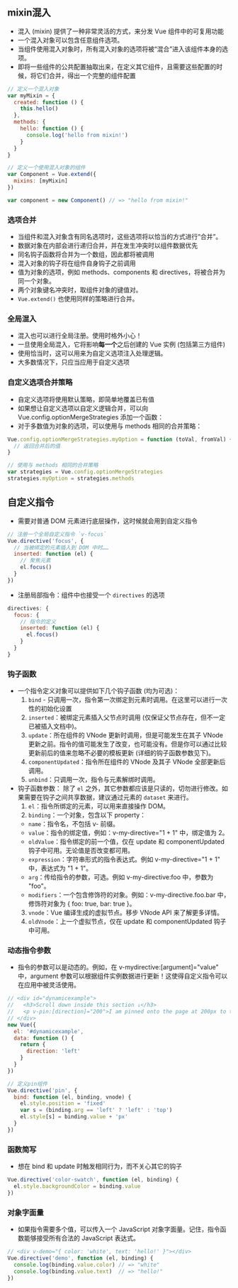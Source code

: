 ## mixin混入
- 混入 (mixin) 提供了一种非常灵活的方式，来分发 Vue 组件中的可复用功能
- 一个混入对象可以包含任意组件选项。
- 当组件使用混入对象时，所有混入对象的选项将被“混合”进入该组件本身的选项。
- 即将一些组件的公共配置抽取出来，在定义其它组件，且需要这些配置的时候，将它们合并，得出一个完整的组件配置
```js
// 定义一个混入对象
var myMixin = {
  created: function () {
    this.hello()
  },
  methods: {
    hello: function () {
      console.log('hello from mixin!')
    }
  }
}

// 定义一个使用混入对象的组件
var Component = Vue.extend({
  mixins: [myMixin]
})

var component = new Component() // => "hello from mixin!"
```

### 选项合并
- 当组件和混入对象含有同名选项时，这些选项将以恰当的方式进行“合并”。
- 数据对象在内部会进行递归合并，并在发生冲突时以组件数据优先
- 同名钩子函数将合并为一个数组，因此都将被调用
- 混入对象的钩子将在组件自身钩子之前调用
- 值为对象的选项，例如 methods、components 和 directives，将被合并为同一个对象。
- 两个对象键名冲突时，取组件对象的键值对。
- `Vue.extend()` 也使用同样的策略进行合并。

### 全局混入
- 混入也可以进行全局注册。使用时格外小心！
- 一旦使用全局混入，它将影响**每一个**之后创建的 Vue 实例 (包括第三方组件)
- 使用恰当时，这可以用来为自定义选项注入处理逻辑。
- 大多数情况下，只应当应用于自定义选项

### 自定义选项合并策略
- 自定义选项将使用默认策略，即简单地覆盖已有值
- 如果想让自定义选项以自定义逻辑合并，可以向 Vue.config.optionMergeStrategies 添加一个函数：
- 对于多数值为对象的选项，可以使用与 methods 相同的合并策略：
```js
Vue.config.optionMergeStrategies.myOption = function (toVal, fromVal) {
  // 返回合并后的值
}

// 使用与 methods 相同的合并策略
var strategies = Vue.config.optionMergeStrategies
strategies.myOption = strategies.methods
```

## 自定义指令
- 需要对普通 DOM 元素进行底层操作，这时候就会用到自定义指令
```js
// 注册一个全局自定义指令 `v-focus`
Vue.directive('focus', {
  // 当被绑定的元素插入到 DOM 中时……
  inserted: function (el) {
    // 聚焦元素
    el.focus()
  }
})
```
- 注册局部指令：组件中也接受一个 `directives` 的选项
```js
directives: {
  focus: {
    // 指令的定义
    inserted: function (el) {
      el.focus()
    }
  }
}
```

### 钩子函数
- 一个指令定义对象可以提供如下几个钩子函数 (均为可选)：
  1. `bind` - 只调用一次，指令第一次绑定到元素时调用。在这里可以进行一次性的初始化设置
  2. `inserted`：被绑定元素插入父节点时调用 (仅保证父节点存在，但不一定已被插入文档中)。
  3. `update`：所在组件的 VNode 更新时调用，但是可能发生在其子 VNode 更新之前。指令的值可能发生了改变，也可能没有。但是你可以通过比较更新前后的值来忽略不必要的模板更新 (详细的钩子函数参数见下)。
  4. `componentUpdated`：指令所在组件的 VNode 及其子 VNode 全部更新后调用。
  5. `unbind`：只调用一次，指令与元素解绑时调用。
- 钩子函数参数： 除了 `el` 之外，其它参数都应该是只读的，切勿进行修改。如果需要在钩子之间共享数据，建议通过元素的 `dataset` 来进行。
  1. `el`：指令所绑定的元素，可以用来直接操作 DOM。
  2. `binding`：一个对象，包含以下 property：
   - `name`：指令名，不包括 v- 前缀。
   - `value`：指令的绑定值，例如：v-my-directive="1 + 1" 中，绑定值为 2。
   - `oldValue`：指令绑定的前一个值，仅在 update 和 componentUpdated 钩子中可用。无论值是否改变都可用。
   - `expression`：字符串形式的指令表达式。例如 v-my-directive="1 + 1" 中，表达式为 "1 + 1"。
   - `arg`：传给指令的参数，可选。例如 v-my-directive:foo 中，参数为 "foo"。
   - `modifiers`：一个包含修饰符的对象。例如：v-my-directive.foo.bar 中，修饰符对象为 { foo: true, bar: true }。
  3. `vnode`：Vue 编译生成的虚拟节点。移步 VNode API 来了解更多详情。
  4. `oldVnode`：上一个虚拟节点，仅在 update 和 componentUpdated 钩子中可用。

### 动态指令参数
- 指令的参数可以是动态的。例如，在 v-mydirective:[argument]="value" 中，argument 参数可以根据组件实例数据进行更新！这使得自定义指令可以在应用中被灵活使用。
```js
// <div id="dynamicexample">
//   <h3>Scroll down inside this section ↓</h3>
//   <p v-pin:[direction]="200">I am pinned onto the page at 200px to the left.</p>
// </div>
new Vue({
  el: '#dynamicexample',
  data: function () {
    return {
      direction: 'left'
    }
  }
})

// 定义pin组件
Vue.directive('pin', {
  bind: function (el, binding, vnode) {
    el.style.position = 'fixed'
    var s = (binding.arg == 'left' ? 'left' : 'top')
    el.style[s] = binding.value + 'px'
  }
})

```

### 函数简写
- 想在 bind 和 update 时触发相同行为，而不关心其它的钩子
```js
Vue.directive('color-swatch', function (el, binding) {
  el.style.backgroundColor = binding.value
})
```

### 对象字面量
- 如果指令需要多个值，可以传入一个 JavaScript 对象字面量。记住，指令函数能够接受所有合法的 JavaScript 表达式。
```js
// <div v-demo="{ color: 'white', text: 'hello!' }"></div>
Vue.directive('demo', function (el, binding) {
  console.log(binding.value.color) // => "white"
  console.log(binding.value.text)  // => "hello!"
})
```
